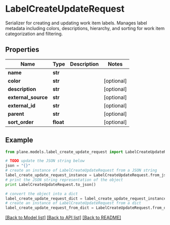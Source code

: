 # LabelCreateUpdateRequest

Serializer for creating and updating work item labels.  Manages label metadata including colors, descriptions, hierarchy, and sorting for work item categorization and filtering.

## Properties
Name | Type | Description | Notes
------------ | ------------- | ------------- | -------------
**name** | **str** |  | 
**color** | **str** |  | [optional] 
**description** | **str** |  | [optional] 
**external_source** | **str** |  | [optional] 
**external_id** | **str** |  | [optional] 
**parent** | **str** |  | [optional] 
**sort_order** | **float** |  | [optional] 

## Example

```python
from plane.models.label_create_update_request import LabelCreateUpdateRequest

# TODO update the JSON string below
json = "{}"
# create an instance of LabelCreateUpdateRequest from a JSON string
label_create_update_request_instance = LabelCreateUpdateRequest.from_json(json)
# print the JSON string representation of the object
print LabelCreateUpdateRequest.to_json()

# convert the object into a dict
label_create_update_request_dict = label_create_update_request_instance.to_dict()
# create an instance of LabelCreateUpdateRequest from a dict
label_create_update_request_from_dict = LabelCreateUpdateRequest.from_dict(label_create_update_request_dict)
```
[[Back to Model list]](../README.md#documentation-for-models) [[Back to API list]](../README.md#documentation-for-api-endpoints) [[Back to README]](../README.md)


